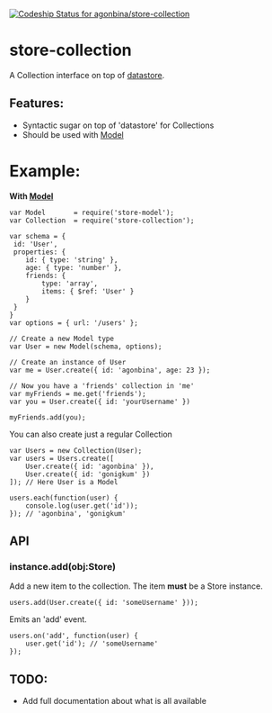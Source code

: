 [ ![Codeship Status for agonbina/store-collection](https://www.codeship.io/projects/673b51d0-15fa-0132-aeec-4a49cf4e7c40/status)](https://www.codeship.io/projects/33781)

# store-collection

A Collection interface on top of [datastore](https://github.com/bredele/datastore/).

## Features:
- Syntactic sugar on top of 'datastore' for Collections
- Should be used with [Model](https://github.com/agonbina/store-model)

# Example:

**With [Model](https://github.com/agonbina/store-model)**
```
var Model       = require('store-model');
var Collection  = require('store-collection');

var schema = { 
 id: 'User', 
 properties: {
    id: { type: 'string' },
    age: { type: 'number' },
    friends: {
        type: 'array',
        items: { $ref: 'User' }
    }
 }
}
var options = { url: '/users' };

// Create a new Model type
var User = new Model(schema, options);

// Create an instance of User
var me = User.create({ id: 'agonbina', age: 23 });

// Now you have a 'friends' collection in 'me'
var myFriends = me.get('friends');
var you = User.create({ id: 'yourUsername' })

myFriends.add(you);

```

You can also create just a regular Collection
```
var Users = new Collection(User);
var users = Users.create([
    User.create({ id: 'agonbina' }),
    User.create({ id: 'gonigkum' })
]); // Here User is a Model

users.each(function(user) {
    console.log(user.get('id'));
}); // 'agonbina', 'gonigkum'

```

## API

### instance.add(obj:Store)
Add a new item to the collection. The item **must** be a Store instance.
```
users.add(User.create({ id: 'someUsername' }));
```
Emits an 'add' event.
```
users.on('add', function(user) {
    user.get('id'); // 'someUsername'
});
```

## TODO:
- Add full documentation about what is all available


